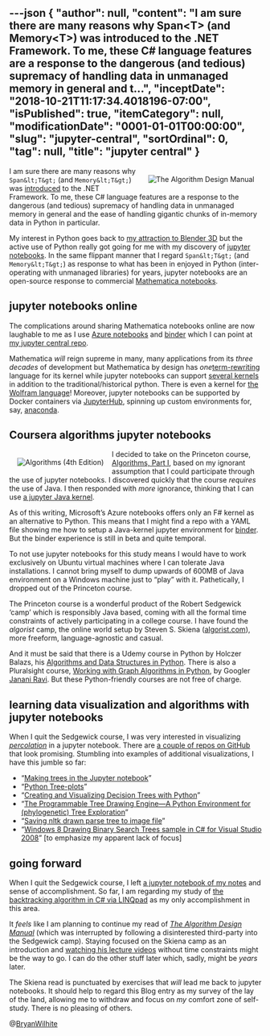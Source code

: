 ---json
{
  "author": null,
  "content": "I am sure there are many reasons why Span&lt;T&gt; (and Memory&lt;T&gt;) was introduced to the .NET Framework. To me, these C# language features are a response to the dangerous (and tedious) supremacy of handling data in unmanaged memory in general and t...",
  "inceptDate": "2018-10-21T11:17:34.4018196-07:00",
  "isPublished": true,
  "itemCategory": null,
  "modificationDate": "0001-01-01T00:00:00",
  "slug": "jupyter-central",
  "sortOrdinal": 0,
  "tag": null,
  "title": "jupyter central"
}
---

[<img alt="The Algorithm Design Manual" src="https://images-na.ssl-images-amazon.com/images/I/515GcxK1FFL.jpg" style="float:right;margin:16px;">](https://www.amazon.com/Algorithm-Design-Manual-Steven-Skiena/dp/1848000693?SubscriptionId=1SW6D7X6ZXXR92KVX0G2&tag=thekintespacec00&linkCode=xm2&camp=2025&creative=165953&creativeASIN=1848000693)

I am sure there are many reasons why `Span&lt;T&gt;` (and `Memory&lt;T&gt;`) was [introduced](https://channel9.msdn.com/Events/Connect/2017/T125) to the .NET Framework. To me, these C# language features are a response to the dangerous (and tedious) supremacy of handling data in unmanaged memory in general and the ease of handling gigantic chunks of in-memory data in Python in particular.

My interest in Python goes back to [my attraction to Blender 3D](https://www.blender.org/features/scripting/) but the active use of Python really got going for me with my discovery of [jupyter notebooks](http://jupyter.org/try). In the same flippant manner that I regard `Span&lt;T&gt;` (and `Memory&lt;T&gt;`) as response to what has been in enjoyed in Python (inter-operating with unmanaged libraries) for years, jupyter notebooks are an open-source response to commercial [Mathematica notebooks](http://www.wolfram.com/technologies/nb/).

## jupyter notebooks online

The complications around sharing Mathematica notebooks online are now laughable to me as I use [Azure notebooks](https://notebooks.azure.com/rasx) and [binder](https://mybinder.org/) which I can point at [my jupyter central repo](https://github.com/BryanWilhite/jupyter-central).

Mathematica *will* reign supreme in many, many applications from its *three decades* of development but Mathematica by design has *one*[term-rewriting](https://en.wikipedia.org/wiki/Rewriting) language for its kernel while jupyter notebooks can support [several kernels](https://github.com/jupyter/jupyter/wiki/Jupyter-kernels) in addition to the traditional/historical python. There is even a kernel for [the Wolfram language](https://github.com/mmatera/iwolfram)! Moreover, jupyter notebooks can be supported by Docker containers via [JupyterHub](https://jupyterhub.readthedocs.io/en/latest/), spinning up custom environments for, say, [anaconda](https://medium.com/@ybarraud/setting-up-jupyterhub-with-sudospawner-and-anaconda-844628c0dbee).

## Coursera algorithms jupyter notebooks

[<img alt="Algorithms (4th Edition)" src="https://images-na.ssl-images-amazon.com/images/I/41%2BpJNrGujL.jpg" style="float:left;margin:16px;">](https://www.amazon.com/Algorithms-4th-Robert-Sedgewick/dp/032157351X?SubscriptionId=1SW6D7X6ZXXR92KVX0G2&tag=thekintespacec00&linkCode=xm2&camp=2025&creative=165953&creativeASIN=032157351X)

I decided to take on the Princeton course, [Algorithms, Part I](https://www.coursera.org/learn/algorithms-part1/), based on my ignorant assumption that I could participate through the use of jupyter notebooks. I discovered quickly that the course *requires* the use of Java. I then responded with *more* ignorance, thinking that I can use [a jupyter Java kernel](https://github.com/SpencerPark/IJava).

As of this writing, Microsoft’s Azure notebooks offers only an F# kernel as an alternative to Python. This means that I might find a repo with a YAML file showing me how to setup a Java-kernel jupyter environment for [binder](https://mybinder.org/). But the binder experience is still in beta and quite temporal.

To not use jupyter notebooks for this study means I would have to work exclusively on Ubuntu virtual machines where I can tolerate Java installations. I cannot bring myself to dump upwards of 600MB of Java environment on a Windows machine just to “play” with it. Pathetically, I dropped out of the Princeton course.

The Princeton course is a wonderful product of the Robert Sedgewick ‘camp’ which is responsibly Java based, coming with all the formal time constraints of actively participating in a college course. I have found the *algorist* camp, the online world setup by Steven S. Skiena ([algorist.com](http://algorist.com/)), more freeform, language-agnostic and casual.

And it must be said that there is a Udemy course in Python by Holczer Balazs, his [Algorithms and Data Structures in Python](https://www.udemy.com/algorithms-and-data-structures-in-python/). There is also a Pluralsight course, [Working with Graph Algorithms in Python](https://www.pluralsight.com/courses/graph-algorithms-python?aid=7010a000001x3JXAAY&promo=&oid=&utm_source=non_branded&utm_medium=digital_paid_search_bing&utm_campaign=Bing_US_Dynamic&utm_content=&s_kwcid=AL!5668!10!77446913240513!dat-2329246664020045:loc-190&ef_id=WbqObwAABGZYzA5z:20181021084406:s), by Googler [Janani Ravi](https://www.linkedin.com/in/jananiravi). But these Python-friendly courses are not free of charge.

## learning data visualization and algorithms with jupyter notebooks

When I quit the Sedgewick course, I was very interested in visualizing [*percolation*](https://introcs.cs.princeton.edu/java/assignments/percolation.html) in a jupyter notebook. There are [a couple of repos on GitHub](https://github.com/topics/monte-carlo-simulation?l=jupyter+notebook) that look promising. Stumbling into examples of additional visualizations, I have this jumble so far:

*   “[Making trees in the Jupyter notebook](http://chuckpr.github.io/blog/trees2.html)”
*   “[Python Tree-plots](https://plot.ly/python/tree-plots/)”
*   “[Creating and Visualizing Decision Trees with Python](https://medium.com/@rnbrown/creating-and-visualizing-decision-trees-with-python-f8e8fa394176)”
*   “[The Programmable Tree Drawing Engine—A Python Environment for (phylogenetic) Tree Exploration](http://etetoolkit.org/docs/2.3/tutorial/tutorial_drawing.html)”
*   “[Saving nltk drawn parse tree to image file](https://stackoverflow.com/questions/23429117/saving-nltk-drawn-parse-tree-to-image-file/24748479#24748479)”
*   “[Windows 8 Drawing Binary Search Trees sample in C# for Visual Studio 2008](https://code.msdn.microsoft.com/windowsapps/Drawing-Binary-Search-Trees-4c49410f)” [to emphasize my apparent lack of focus]

## going forward

When I quit the Sedgewick course, I left [a jupyter notebook of my notes](https://notebooks.azure.com/rasx/libraries/coursera-algorithms-part-1) and sense of accomplishment. So far, I am regarding my study of [the backtracking algorithm in C# via LINQpad](https://github.com/BryanWilhite/LinqPad/blob/e472f15f572f35a4557f47c769e684eddccd8d4a/Queries/funkyKB/Interview%20-%20powered%20by%20HackerRank%20-%20consecutive%20sums.linq) as my only accomplishment in this area.

It *feels* like I am planning to continue my read of [*The Algorithm Design Manual*](https://www.amazon.com/Algorithm-Design-Manual-Steven-Skiena/dp/1848000693?SubscriptionId=1SW6D7X6ZXXR92KVX0G2&tag=thekintespacec00&linkCode=xm2&camp=2025&creative=165953&creativeASIN=1848000693) (which was interrupted by following a disinterested third-party into the Sedgewick camp). Staying focused on the Skiena camp as an introduction and [watching his lecture videos](https://www.youtube.com/watch?v=ZFjhkohHdAA&list=PLOtl7M3yp-DV69F32zdK7YJcNXpTunF2b) without time constraints might be the way to go. I can do the other stuff later which, sadly, might be *years* later.

The Skiena read is punctuated by exercises that *will* lead me back to jupyter notebooks. It should help to regard this Blog entry as my survey of the lay of the land, allowing me to withdraw and focus on *my* comfort zone of self-study. There is no pleasing of others.

@[BryanWilhite](https://twitter.com/BryanWilhite)
